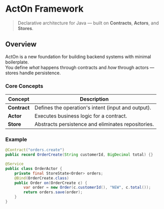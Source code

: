 # ActOn Framework

> Declarative architecture for Java — built on **Contracts**, **Actors**, and **Stores**.

## Overview

ActOn is a new foundation for building backend systems with minimal boilerplate.  
You define *what* happens through contracts and *how* through actors — stores handle persistence.

### Core Concepts

| Concept | Description |
|----------|--------------|
| **Contract** | Defines the operation's intent (input and output). |
| **Actor** | Executes business logic for a contract. |
| **Store** | Abstracts persistence and eliminates repositories. |

### Example

```java
@Contract("orders.create")
public record OrderCreate(String customerId, BigDecimal total) {}

@Service
public class OrderActor {
    private final StoreState<Order> orders;
    @Bind(OrderCreate.class)
    public Order on(OrderCreate c) {
        var order = new Order(c.customerId(), "NEW", c.total());
        return orders.save(order);
    }
}
